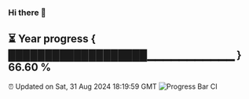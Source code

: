 ### Hi there 👋
⏳ Year progress { ███████████████████▁▁▁▁▁▁▁▁▁▁▁ } 66.60 %
---
⏰ Updated on Sat, 31 Aug 2024 18:19:59 GMT
![Progress Bar CI](https://github.com/liununu/liununu/workflows/Progress%20Bar%20CI/badge.svg)
